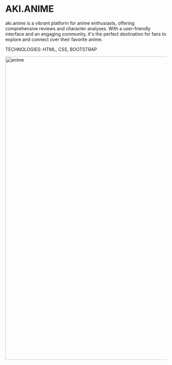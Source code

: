 # AKI.ANIME
aki.anime is a vibrant platform for anime enthusiasts, offering comprehensive reviews and character analyses. With a user-friendly interface and an engaging community, it's the perfect destination for fans to explore and connect over their favorite anime.

TECHNOLOGIES: HTML, CSS, BOOTSTRAP

<img width="948" alt="anime" src="https://github.com/sr0511/anime-site.github.io/assets/124714225/474d5df5-ece0-4e8b-9527-7c2fa7114dda">

